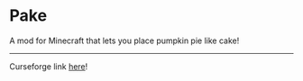 # Pake

A mod for Minecraft that lets you place pumpkin pie like cake!

----

Curseforge link [here](https://www.curseforge.com/minecraft/mc-mods/pake)!
